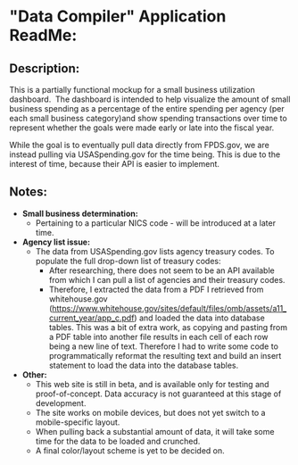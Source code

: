 ﻿# "Data Compiler" Application ReadMe:

## Description:

This is a partially functional mockup for a small business utilization dashboard.
﻿
﻿The dashboard is intended to help visualize the amount of small business spending as a percentage of the entire spending per agency (per each small business category)and show spending transactions over time to represent whether the goals were made early or late into the fiscal year.

While the goal is to eventually pull data directly from FPDS.gov, we are instead pulling via USASpending.gov for the time being.  This is due to the interest of time, because their API is easier to implement.

## Notes:
- **Small business determination:**
  - Pertaining to a particular NICS code - will be introduced at a later time.
- **Agency list issue:**
  - The data from USASpending.gov lists agency treasury codes. To populate the full drop-down list of treasury codes:
    - After researching, there does not seem to be an API available from which I can pull a list of agencies and their treasury codes. 
    - Therefore, I extracted the data from a PDF I retrieved from whitehouse.gov (https://www.whitehouse.gov/sites/default/files/omb/assets/a11_current_year/app_c.pdf) and loaded the data into database tables. This was a bit of extra work, as copying and pasting from a PDF table into another file results in each cell of each row being a new line of text.  Therefore I had to write some code to programmatically reformat the resulting text and build an insert statement to load the data into the database tables.
- **Other:**
  - This web site is still in beta, and is available only for testing and proof-of-concept. Data accuracy is not guaranteed at this stage of development.
  - The site works on mobile devices, but does not yet switch to a mobile-specific layout.
  - When pulling back a substantial amount of data, it will take some time for the data to be loaded and crunched.
  - A final color/layout scheme is yet to be decided on. 
